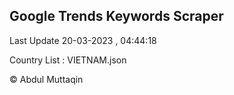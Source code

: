 

## Google Trends Keywords Scraper 
 
Last Update 20-03-2023 , 04:44:18

Country List :
VIETNAM.json



© Abdul Muttaqin 
